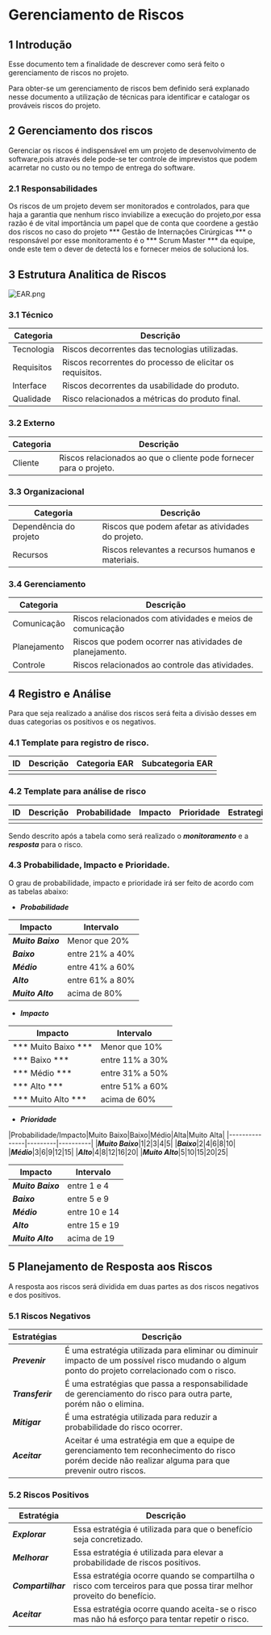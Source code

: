 # Gerenciamento de Riscos

## 1 Introdução

Esse documento tem a finalidade de descrever como será feito o gerenciamento de riscos no projeto.

Para obter-se um gerenciamento de riscos bem definido será explanado nesse documento a utilização de técnicas para identificar e catalogar os prováveis riscos do projeto.

## 2 Gerenciamento dos riscos

Gerenciar os riscos é indispensável em um projeto de desenvolvimento de software,pois através dele pode-se ter controle de imprevistos que podem acarretar no custo ou no tempo de entrega do software.


### 2.1 Responsabilidades

Os riscos de um projeto devem ser monitorados e controlados, para que haja a garantia que nenhum risco inviabilize a execução do projeto,por essa razão é de vital importância um papel que de conta que coordene a gestão dos riscos no caso do projeto *** Gestão de Internações Cirúrgicas *** o responsável por esse monitoramento é o *** Scrum Master *** da equipe, onde este tem o dever de detectá los e fornecer meios de solucioná los.

## 3 Estrutura Analitica de Riscos  
![EAR.png](https://github.com/fga-gpp-mds/2018.1_Gestao_de_Internacoes_Cirurgicas_GIC/blob/3d40e169aa03541f696b2847436d64e9db36908e/docs/documentos/imagens/Gerenciamento_de_Riscos/EAR.png)

### 3.1 Técnico
|Categoria|Descrição|
|-------|-------------|
|Tecnologia|Riscos decorrentes das tecnologias utilizadas.|
|Requisitos|Riscos recorrentes do processo de elicitar os requisitos.|
|Interface|Riscos decorrentes da usabilidade do produto.|
|Qualidade|Risco relacionados a métricas do produto final.|
### 3.2 Externo

|Categoria|Descrição|
|-------|-------------|
|Cliente|Riscos relacionados ao que o cliente pode fornecer para o projeto.|

### 3.3 Organizacional

|Categoria|Descrição|
|-------|-------------|
|Dependência do projeto|Riscos que podem afetar as atividades do projeto. |
|Recursos|Riscos relevantes a recursos humanos  e materiais.|

### 3.4 Gerenciamento

|Categoria|Descrição|
|-------|-------------|
|Comunicação|Riscos relacionados com atividades e meios de comunicação|
|Planejamento|Riscos que podem ocorrer nas atividades de planejamento.|
|Controle|Riscos relacionados ao controle das atividades.|

## 4 Registro e Análise

Para que seja realizado a análise dos riscos será feita a divisão desses em duas categorias os positivos e os negativos.

### 4.1 Template para registro de risco.

|ID|Descrição|Categoria EAR|Subcategoria EAR|
|-----|----|---|---------|
||||

### 4.2 Template para análise de risco

|ID|Descrição|Probabilidade| Impacto|Prioridade|Estrategia|
|----|----|---|----|---|-------|
||||||||

Sendo descrito após a tabela como será realizado o ***monitoramento*** e a ***resposta*** para o risco.

### 4.3 Probabilidade, Impacto e Prioridade.

O grau de probabilidade, impacto e prioridade irá ser feito de acordo com as tabelas abaixo:

* ***Probabilidade***

|Impacto|Intervalo|
|-------|---------|
|***Muito Baixo***| Menor que 20%|
|***Baixo***|entre 21% a 40%|
|***Médio***|entre 41% a 60%|
|***Alto***|entre 61% a 80%|
|***Muito Alto***|acima de 80%|

* ***Impacto***

|Impacto|Intervalo|
|-------|---------|
|*** Muito Baixo ***| Menor que 10%|
|*** Baixo ***|entre 11% a 30%|
|*** Médio ***|entre 31% a 50%|
|*** Alto ***|entre 51% a 60%|
|*** Muito Alto ***|acima de 60%|

* ***Prioridade***

|Probabilidade/Impacto|Muito Baixo|Baixo|Médio|Alta|Muito Alta|
|---------------|---------|----------|
|***Muito Baixo***|1|2|3|4|5|
|***Baixo***|2|4|6|8|10|
|***Médio***|3|6|9|12|15|
|***Alto***|4|8|12|16|20|
|***Muito Alto***|5|10|15|20|25|



|Impacto|Intervalo|
|-------|---------|
|***Muito Baixo***| entre 1 e 4|
|***Baixo***|entre 5 e 9|
|***Médio***|entre 10 e 14|
|***Alto***|entre 15 e 19|
|***Muito Alto***|acima de 19|

## 5 Planejamento de Resposta aos Riscos

A resposta aos riscos será dividida em duas partes as dos riscos negativos e dos positivos.

### 5.1 Riscos Negativos

|Estratégias|Descrição|
|------------|----------|
|***Prevenir***|É uma estratégia utilizada para eliminar ou diminuir impacto de um possível risco mudando o algum ponto do projeto correlacionado com o risco.|
|***Transferir*** |É uma estratégias que passa a responsabilidade de gerenciamento do risco para outra parte, porém não o elimina.|
|***Mitigar*** |É uma estratégia utilizada para reduzir a probabilidade do risco ocorrer.|
|***Aceitar*** |Aceitar é uma estratégia em que a equipe de gerenciamento tem reconhecimento do risco porém decide não realizar alguma para que prevenir outro riscos.|

### 5.2 Riscos Positivos

|Estratégia|Descrição|
|---------|---------|
|***Explorar*** |Essa estratégia é utilizada para que o benefício seja concretizado.|
|***Melhorar*** |Essa estratégia é utilizada para  elevar a probabilidade de riscos positivos.|
|***Compartilhar*** |Essa estratégia ocorre quando se compartilha o risco com terceiros para que possa tirar melhor proveito do benefício.|
|***Aceitar*** |Essa estratégia ocorre quando aceita-se o risco mas não há esforço para tentar repetir o risco.|
